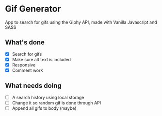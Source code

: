 # Gif Generator
App to search for gifs using the Giphy API, made with Vanilla Javascript and SASS

## What's done
- [x] Search for gifs
- [x] Make sure alt text is included
- [x] Responsive
- [x] Comment work

## What needs doing
- [ ] A search history using local storage
- [ ] Change it so random gif is done through API
- [ ] Append all gifs to body (maybe)
